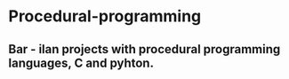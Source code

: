 # Procedural-programming

## Bar - ilan projects with procedural programming languages, **C** and **pyhton**.
